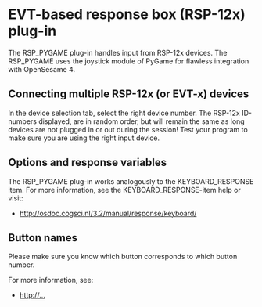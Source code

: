 # EVT-based response box (RSP-12x) plug-in

The RSP_PYGAME plug-in handles input from RSP-12x devices. The RSP_PYGAME uses the joystick module of PyGame for flawless integration with OpenSesame 4.

## Connecting multiple RSP-12x (or EVT-x) devices

In the device selection tab, select the right device number. The RSP-12x ID-numbers displayed, are in random order, but will remain the same as long devices are not plugged in or out during the session! Test your program to make sure you are using the right input device.

## Options and response variables

The RSP_PYGAME plug-in works analogously to the KEYBOARD_RESPONSE item. For more information, see the KEYBOARD_RESPONSE-item help or visit:

- <http://osdoc.cogsci.nl/3.2/manual/response/keyboard/>

## Button names

Please make sure you know which button corresponds to which button number.

For more information, see:

- <http://...>
